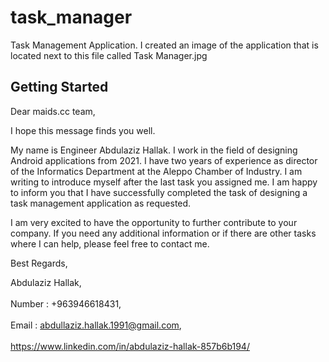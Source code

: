 # task_manager

Task Management Application.
I created an image of the application that is located next to this file called Task Manager.jpg

## Getting Started

Dear maids.cc team,

I hope this message finds you well.

My name is Engineer Abdulaziz Hallak. I work in the field of designing Android applications from 2021. I have two years of experience as director of the Informatics Department at the Aleppo Chamber of Industry. I am writing to introduce myself after the last task you assigned me. I am happy to inform you that I have successfully completed the task of designing a task management application as requested.

I am very excited to have the opportunity to further contribute to your company. If you need any additional information or if there are other tasks where I can help, please feel free to contact me.


Best Regards,

Abdulaziz Hallak,<br><br>
Number : +963946618431,<br><br>
Email : abdullaziz.hallak.1991@gmail.com,<br><br>
https://www.linkedin.com/in/abdulaziz-hallak-857b6b194/
